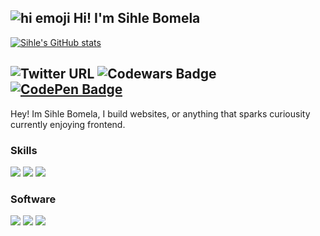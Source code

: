 ## ![hi emoji](https://emojipedia-us.s3.dualstack.us-west-1.amazonaws.com/thumbs/60/whatsapp/116/waving-hand-sign_1f44b.png) Hi! I'm Sihle Bomela
[![Sihle's GitHub stats](https://github-readme-stats.vercel.app/api?username=trinitysenpai&count_private=true)](https://github.com/trinitysenpai/github-readme-stats)

![Twitter URL](https://img.shields.io/twitter/url?label=Twitter&logoColor=%2322272e&style=social&url=https%3A%2F%2Ftwitter.com%2Ftrinitysenpai)
![Codewars Badge](https://www.codewars.com/users/trinity.senpai/badges/micro)
[![CodePen Badge](https://img.shields.io/badge/CodePen-Profile-informational?style=flat&logo=codepen&logoColor=white&color=black)](https://codepen.io/trinitysenpai)
---
Hey! Im Sihle Bomela, I build websites, or anything that sparks curiousity currently enjoying frontend.

### Skills
![](https://img.shields.io/badge/-NODEJS-informational/?style=for-the-badge&logo=node.js&color=006cf9&labelColor=white)
![](https://img.shields.io/badge/-SASS/SCSS-informational/?style=for-the-badge&logo=Sass&color=006cf9&labelColor=white)
![](https://img.shields.io/badge/-MongoDB-informational/?style=for-the-badge&logo=MongoDB&color=006cf9&labelColor=white)

### Software
![](https://img.shields.io/badge/-PHOTOSHOP-informational/?style=for-the-badge&logo=adobephotoshop&color=006cf9&labelColor=white)
![](https://img.shields.io/badge/-FIGMA-informational/?style=for-the-badge&logo=figma&color=006cf9&labelColor=white)
![](https://img.shields.io/badge/-ADOBE%20PREMEIER%20PRO-informational/?style=for-the-badge&logo=adobepremierepro&color=006cf9&labelColor=white)
